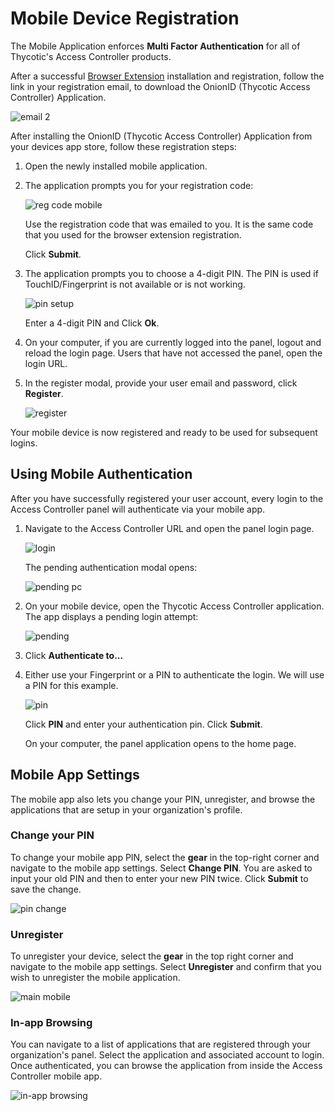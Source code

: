 [title]: # (Mobile Registration,setup)
[tags]: # (registration)
[priority]: # (5)

# Mobile Device Registration

The Mobile Application enforces **Multi Factor Authentication** for all of Thycotic's Access Controller products.

After a successful [Browser Extension](be.md) installation and registration, follow the link in your registration email, to download the OnionID (Thycotic Access Controller) Application.

![email 2](images/mobile-email.png "Email prompting to download the mobile app for device registration")

After installing the OnionID (Thycotic Access Controller) Application from your devices app store, follow these registration steps:

1. Open the newly installed mobile application.
1. The application prompts you for your registration code:

   ![reg code mobile](images/mobile-reg-code.png "Mobile app prompting for registration code")

   Use the registration code that was emailed to you. It is the same code that you used for the browser extension registration.

   Click __Submit__.
1. The application prompts you to choose a 4-digit PIN. The PIN is used if TouchID/Fingerprint is not available or is not working.

   ![pin setup](images/pin.png "Initial PIN setup")

   Enter a 4-digit PIN and Click __Ok__.
1. On your computer, if you are currently logged into the panel, logout and reload the login page. Users that have not accessed the panel, open the login URL.
1. In the register modal, provide your user email and password, click __Register__.

   ![register](images/register-1.png "Register the user account with the mobile app for authentication")

Your mobile device is now registered and ready to be used for subsequent logins.

## Using Mobile Authentication

After you have successfully registered your user account, every login to the Access Controller panel will authenticate via your mobile app.

1. Navigate to the Access Controller URL and open the panel login page.

   ![login](../getting-started/images/login.png "Open the login page")

   The pending authentication modal opens:

   ![pending pc](images/pending-pc.png "Pending authentication modal")
1. On your mobile device, open the Thycotic Access Controller application. The app displays a pending login attempt:

   ![pending](images/pending.png "Pending login attempt")
1. Click __Authenticate to...__
1. Either use your Fingerprint or a PIN to authenticate the login. We will use a PIN for this example.

   ![pin](images/auth-pending.png "Authentication method prompt")

   Click __PIN__ and enter your authentication pin. Click __Submit__.

   On your computer, the panel application opens to the home page.

## Mobile App Settings

The mobile app also lets you change your PIN, unregister, and browse the applications that are setup in your organization's profile.

### Change your PIN

To change your mobile app PIN,  select the __gear__ in the top-right corner and navigate to the mobile app settings. Select __Change PIN__. You are asked to input your old PIN and then to enter your new PIN twice. Click __Submit__ to save the change.

![pin change](images/change-pin.png "Options to change the pin")

### Unregister

To unregister your device, select the __gear__ in the top right corner and navigate to the mobile app settings. Select __Unregister__ and confirm that you wish to unregister the mobile application.

![main mobile](images/no-pending.png "Settings gear on main mobile screen, entry point to unregister")



### In-app Browsing

You can navigate to a list of applications that are registered through your organization's panel. Select the application and associated account to login. Once authenticated, you can browse the application from inside the Access Controller mobile app.

![in-app browsing](images/apps-list.png "List of applications available for in-app browsing")
